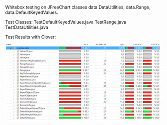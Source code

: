 Whitebox testing on JFreeChart classes data.DataUtilities, data.Range, data.DefaultKeyedValues.

Test Classes: 
TestDefaultKeyedValues.java
TestRange.java
TestDataUtilities.java


Test Results with Clover:

![Alt text](https://github.com/tugba2/CodeCoverage/blob/master/testresults.png?raw=true "Test Results")
